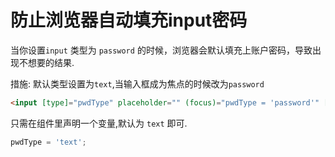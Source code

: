 # 防止浏览器自动填充input密码

当你设置`input` 类型为 `password` 的时候，浏览器会默认填充上账户密码，导致出现不想要的结果.   

措施: 默认类型设置为`text`,当输入框成为焦点的时候改为`password`   

```html
<input [type]="pwdType" placeholder="" (focus)="pwdType = 'password'" [(ngModel)]="pwd">
```

只需在组件里声明一个变量,默认为 `text` 即可.

```javascript
pwdType = 'text';
```